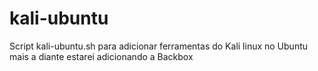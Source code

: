 # kali-ubuntu
Script kali-ubuntu.sh para adicionar ferramentas do Kali linux no Ubuntu mais a diante estarei adicionando a Backbox
